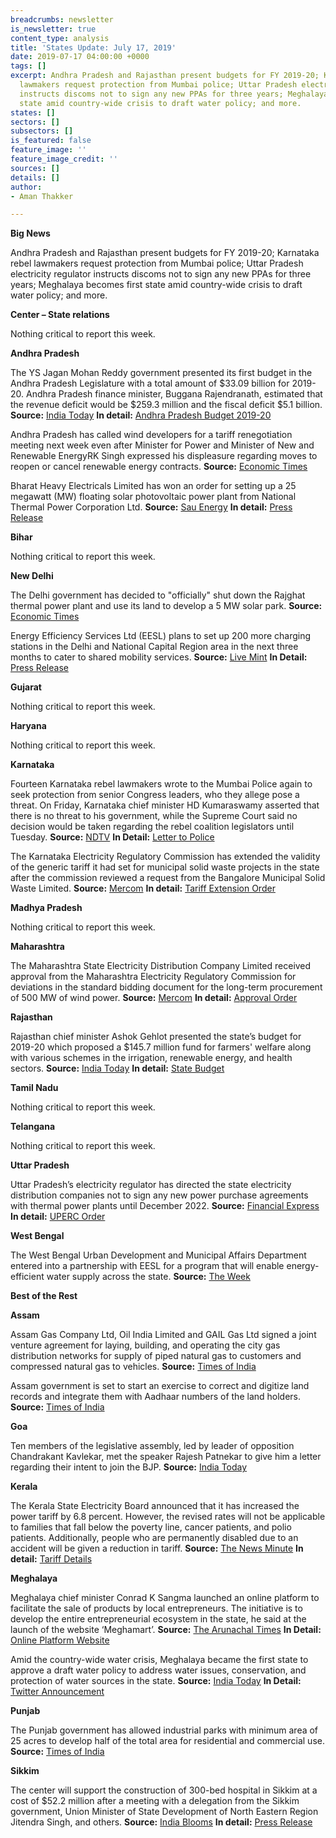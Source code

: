 ```yaml
---
breadcrumbs: newsletter
is_newsletter: true
content_type: analysis
title: 'States Update: July 17, 2019'
date: 2019-07-17 04:00:00 +0000
tags: []
excerpt: Andhra Pradesh and Rajasthan present budgets for FY 2019-20; Karnataka rebel
  lawmakers request protection from Mumbai police; Uttar Pradesh electricity regulator
  instructs discoms not to sign any new PPAs for three years; Meghalaya becomes first
  state amid country-wide crisis to draft water policy; and more.
states: []
sectors: []
subsectors: []
is_featured: false
feature_image: ''
feature_image_credit: ''
sources: []
details: []
author:
- Aman Thakker

---
```

**Big News**

Andhra Pradesh and Rajasthan present budgets for FY 2019-20; Karnataka rebel lawmakers request protection from Mumbai police; Uttar Pradesh electricity regulator instructs discoms not to sign any new PPAs for three years; Meghalaya becomes first state amid country-wide crisis to draft water policy; and more.

**Center – State relations**

Nothing critical to report this week.

**Andhra Pradesh**

The YS Jagan Mohan Reddy government presented its first budget in the Andhra Pradesh Legislature with a total amount of $33.09 billion for 2019-20. Andhra Pradesh finance minister, Buggana Rajendranath, estimated that the revenue deficit would be $259.3 million and the fiscal deficit $5.1 billion. **Source:** [India Today](https://www.indiatoday.in/india/story/andhra-pradesh-ys-jagan-mohan-reddy-govt-presents-its-first-budget-1567929-2019-07-12) **In detail:** [Andhra Pradesh Budget 2019-20](https://www.apfinance.gov.in/budget.html)

Andhra Pradesh has called wind developers for a tariff renegotiation meeting next week even after Minister for Power and Minister of New and Renewable EnergyRK Singh expressed his displeasure regarding moves to reopen or cancel renewable energy contracts. **Source:** [Economic Times](https://economictimes.indiatimes.com/industry/energy/andhra-pradesh-calls-meet-with-wind-power-firms-to-rejig-tariffs/articleshow/70221356.cms)

Bharat Heavy Electricals Limited has won an order for setting up a 25 megawatt (MW) floating solar photovoltaic power plant from National Thermal Power Corporation Ltd. **Source:** [Sau Energy](https://www.saurenergy.com/solar-energy-news/bhel-bags-rs-100-cr-epc-for-25-mw-floating-solar-plant) **In detail:** [Press Release](http://www.bhel.com/index.php/linkpdf?pdf=http://www.bhel.com//assets/downloads/5d2bfe3191ff6BHEL_wins_Rupees_100_crore_EPC_order_for_25_MW_solar_power_plant.pdf)

**Bihar**

Nothing critical to report this week.

**New Delhi**

The Delhi government has decided to "officially" shut down the Rajghat thermal power plant and use its land to develop a 5 MW solar park. **Source:** [Economic Times](https://energy.economictimes.indiatimes.com/news/coal/delhi-to-shut-down-rajghat-thermal-power-plant-use-its-land-for-solar-park/70177420)

Energy Efficiency Services Ltd (EESL) plans to set up 200 more charging stations in the Delhi and National Capital Region area in the next three months to cater to shared mobility services. **Source:** [Live Mint](https://www.livemint.com/industry/energy/eesl-to-set-up-200-more-charging-stations-in-delhi-ncr-by-october-1563013058845.html) **In Detail:** [Press Release](https://www.eeslindia.org/content/raj/eesl/en/MEDIA-CORNER/in-focus.html?id=923)

**Gujarat**

Nothing critical to report this week.

**Haryana**

Nothing critical to report this week.

**Karnataka**

Fourteen Karnataka rebel lawmakers wrote to the Mumbai Police again to seek protection from senior Congress leaders, who they allege pose a threat. On Friday, Karnataka chief minister HD Kumaraswamy asserted that there is no threat to his government, while the Supreme Court said no decision would be taken regarding the rebel coalition legislators until Tuesday. **Source:** [NDTV](https://www.ndtv.com/india-news/rebel-karnataka-lawmakers-write-to-mumbai-police-again-seek-protection-from-congress-leaders-trying-2069527) **In Detail:** [Letter to Police](https://c.ndtvimg.com/2019-07/adihnn6o_karnataka-rebel-leader-write-to-mumbai-police_625x300_15_July_19.jpeg)

The Karnataka Electricity Regulatory Commission has extended the validity of the generic tariff it had set for municipal solid waste projects in the state after the commission reviewed a request from the Bangalore Municipal Solid Waste Limited. **Source:** [Mercom](https://mercomindia.com/karnataka-generic-tariff-waste-energy-2020/) **In detail:** [Tariff Extension Order](https://www.karnataka.gov.in/kerc/Documents/Extension%20of%20tariff%20Order%20dated%2011.04.2018%20for%20waste%20to%20enrgy%20plants%20in%20tha%20State%20of%20Karnataka.pdf)

**Madhya Pradesh**

Nothing critical to report this week.

**Maharashtra**

The Maharashtra State Electricity Distribution Company Limited received approval from the Maharashtra Electricity Regulatory Commission for deviations in the standard bidding document for the long-term procurement of 500 MW of wind power. **Source:** [Mercom](https://mercomindia.com/maharashtra-discom-epa-wind-power/) **In detail:** [Approval Order](https://www.merc.gov.in/faces/merc/common/outputClient.xhtml)

**Rajasthan**

Rajasthan chief minister Ashok Gehlot presented the state’s budget for 2019-20 which proposed a $145.7 million fund for farmers' welfare along with various schemes in the irrigation, renewable energy, and health sectors. **Source:** [India Today](https://www.indiatoday.in/business/story/rajasthan-budget-ashok-gehlot-announces-rs-1-000-crore-farmers-welfare-fund-infra-projects-1565919-2019-07-10) **In detail:** [State Budget](http://finance.rajasthan.gov.in/docs/budget/statebudget/2019-2020%20(Modified%20Budget)/Budgetataglance2019-20m.pdf)

**Tamil Nadu**

Nothing critical to report this week.

**Telangana**

Nothing critical to report this week.

**Uttar Pradesh**

Uttar Pradesh’s electricity regulator has directed the state electricity distribution companies not to sign any new power purchase agreements with thermal power plants until December 2022. **Source:** [Financial Express](https://www.financialexpress.com/industry/uttar-pradesh-not-to-go-in-for-new-contracts-for-thermal-power-till-2022/1642535/) **In detail:** [UPERC Order](http://www.uperc.org/App_File/1478-pdf79201950015PM.pdf)

**West Bengal**

The West Bengal Urban Development and Municipal Affairs Department entered into a partnership with EESL for a program that will enable energy-efficient water supply across the state. **Source:** [The Week](https://www.theweek.in/wire-updates/national/2019/07/12/erg6-wb-eesl-programme.html)

**Best of the Rest**

**Assam**

Assam Gas Company Ltd, Oil India Limited and GAIL Gas Ltd signed a joint venture agreement for laying, building, and operating the city gas distribution networks for supply of piped natural gas to customers and compressed natural gas to vehicles. **Source:** [Times of India](https://timesofindia.indiatimes.com/city/guwahati/agreement-signed-to-supply-natural-gas-to-5-assam-districts/articleshowprint/70188046.cms)

Assam government is set to start an exercise to correct and digitize land records and integrate them with Aadhaar numbers of the land holders. **Source:** [Times of India](https://timesofindia.indiatimes.com/city/guwahati/assam-govt-to-purify-land-records-integrate-them-with-aadhaar-numbers/articleshowprint/70194258.cms)

**Goa**

Ten members of the legislative assembly, led by leader of opposition Chandrakant Kavlekar, met the speaker Rajesh Patnekar to give him a letter regarding their intent to join the BJP. **Source:** [India Today](https://www.indiatoday.in/india/story/karnataka-goa-crisis-congress-mlas-join-bjp-1566215-2019-07-10)

**Kerala**

The Kerala State Electricity Board announced that it has increased the power tariff by 6.8 percent. However, the revised rates will not be applicable to families that fall below the poverty line, cancer patients, and polio patients. Additionally, people who are permanently disabled due to an accident will be given a reduction in tariff. **Source:** [The News Minute](https://www.thenewsminute.com/article/power-tariff-kerala-increased-68-cent-no-increase-bpl-families-105080) **In detail:** [Tariff Details](http://www.kseb.in/index.php?option=com_jdownloads&task=download.send&id=10995&catid=3&m=0&Itemid=652&lang=en)

**Meghalaya**

Meghalaya chief minister Conrad K Sangma launched an online platform to facilitate the sale of products by local entrepreneurs. The initiative is to develop the entire entrepreneurial ecosystem in the state, he said at the launch of the website ‘Meghamart’. **Source:** [The Arunachal Times](https://arunachaltimes.in/index.php/2019/07/09/meghalaya-launches-online-platform-to-market-local-produce/) **In Detail:** [Online Platform Website](https://meghamart.com/)

Amid the country-wide water crisis, Meghalaya became the first state to approve a draft water policy to address water issues, conservation, and protection of water sources in the state. **Source:** [India Today](https://www.indiatoday.in/india/story/meghalaya-becomes-first-state-to-have-water-policy-1568354-2019-07-13) **In Detail:** [Twitter Announcement](https://twitter.com/SangmaConrad/status/1149659530323607552?ref_src=twsrc%5Etfw%7Ctwcamp%5Etweetembed%7Ctwterm%5E1149659530323607552&ref_url=https%3A%2F%2Fwww.indiatoday.in%2Findia%2Fstory%2Fmeghalaya-becomes-first-state-to-have-water-policy-1568354-2019-07-13)

**Punjab**

The Punjab government has allowed industrial parks with minimum area of 25 acres to develop half of the total area for residential and commercial use. **Source:** [Times of India](https://timesofindia.indiatimes.com/city/chandigarh/punjab-relaxes-criteria-for-establishment-of-industrial-parks/articleshowprint/70210567.cms)

**Sikkim**

The center will support the construction of 300-bed hospital in Sikkim at a cost of $52.2 million after a meeting with a delegation from the Sikkim government, Union Minister of State Development of North Eastern Region Jitendra Singh, and others. **Source:** [India Blooms](https://indiablooms.com/news-details/N/52501/centre-to-support-rs-358-cr-hospital-in-sikkim.html) **In detail:** [Press Release](http://pib.nic.in/newsite/PrintRelease.aspx?relid=191432)
